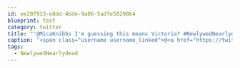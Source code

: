 ```yaml
---
id: ee207933-e8dd-4bde-9a06-5adfe5029864
blueprint: text
category: twitter
title: "'@MicaKnibbs I'm guessing this means Victoria? #NewlywedNearlydead"
caption: '<span class="username username_linked">@<a href="https://twitter.com/MicaKnibbs" title="Mica Knibbs">MicaKnibbs</a></span> I''m guessing this means Victoria? <span class="hashtag hashtag_local">#<a href="http://tweettemp.darylchymko.ca/?tag=newlywednearlydead">NewlywedNearlydead</a>'
tags:
  - NewlywedNearlydead
---
```

